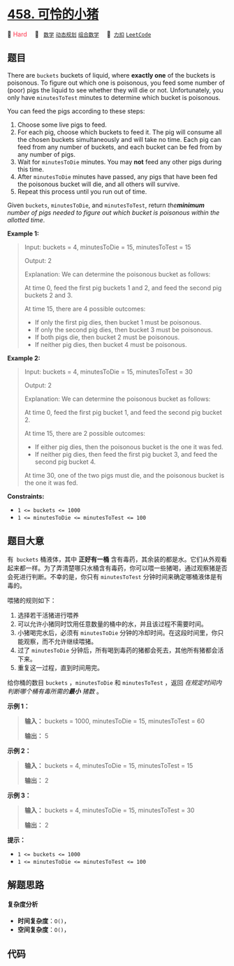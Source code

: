 # [458. 可怜的小猪](https://2xiao.github.io/leetcode-js/problem/0458.html)

🔴 <font color=#ff334b>Hard</font>&emsp; 🔖&ensp; [`数学`](/tag/math.md) [`动态规划`](/tag/dynamic-programming.md) [`组合数学`](/tag/combinatorics.md)&emsp; 🔗&ensp;[`力扣`](https://leetcode.cn/problems/poor-pigs) [`LeetCode`](https://leetcode.com/problems/poor-pigs)

## 题目

There are `buckets` buckets of liquid, where **exactly one** of the buckets is
poisonous. To figure out which one is poisonous, you feed some number of
(poor) pigs the liquid to see whether they will die or not. Unfortunately, you
only have `minutesToTest` minutes to determine which bucket is poisonous.

You can feed the pigs according to these steps:

  1. Choose some live pigs to feed.
  2. For each pig, choose which buckets to feed it. The pig will consume all the chosen buckets simultaneously and will take no time. Each pig can feed from any number of buckets, and each bucket can be fed from by any number of pigs.
  3. Wait for `minutesToDie` minutes. You may **not** feed any other pigs during this time.
  4. After `minutesToDie` minutes have passed, any pigs that have been fed the poisonous bucket will die, and all others will survive.
  5. Repeat this process until you run out of time.

Given `buckets`, `minutesToDie`, and `minutesToTest`, return _the**minimum**
number of pigs needed to figure out which bucket is poisonous within the
allotted time_.



**Example 1:**

> Input: buckets = 4, minutesToDie = 15, minutesToTest = 15
> 
> Output: 2
> 
> Explanation: We can determine the poisonous bucket as follows:
> 
> At time 0, feed the first pig buckets 1 and 2, and feed the second pig buckets 2 and 3.
> 
> At time 15, there are 4 possible outcomes:
> - If only the first pig dies, then bucket 1 must be poisonous.
> - If only the second pig dies, then bucket 3 must be poisonous.
> - If both pigs die, then bucket 2 must be poisonous.
> - If neither pig dies, then bucket 4 must be poisonous.

**Example 2:**

> Input: buckets = 4, minutesToDie = 15, minutesToTest = 30
> 
> Output: 2
> 
> Explanation: We can determine the poisonous bucket as follows:
> 
> At time 0, feed the first pig bucket 1, and feed the second pig bucket 2.
> 
> At time 15, there are 2 possible outcomes:
> - If either pig dies, then the poisonous bucket is the one it was fed.
> - If neither pig dies, then feed the first pig bucket 3, and feed the second pig bucket 4.
> 
> At time 30, one of the two pigs must die, and the poisonous bucket is the one it was fed.

**Constraints:**

  * `1 <= buckets <= 1000`
  * `1 <= minutesToDie <= minutesToTest <= 100`


## 题目大意

有` buckets` 桶液体，其中 **正好有一桶**
含有毒药，其余装的都是水。它们从外观看起来都一样。为了弄清楚哪只水桶含有毒药，你可以喂一些猪喝，通过观察猪是否会死进行判断。不幸的是，你只有
`minutesToTest` 分钟时间来确定哪桶液体是有毒的。

喂猪的规则如下：

  1. 选择若干活猪进行喂养
  2. 可以允许小猪同时饮用任意数量的桶中的水，并且该过程不需要时间。
  3. 小猪喝完水后，必须有 `minutesToDie` 分钟的冷却时间。在这段时间里，你只能观察，而不允许继续喂猪。
  4. 过了 `minutesToDie` 分钟后，所有喝到毒药的猪都会死去，其他所有猪都会活下来。
  5. 重复这一过程，直到时间用完。

给你桶的数目 `buckets` ，`minutesToDie` 和 `minutesToTest` ，返回 _在规定时间内判断哪个桶有毒所需的**最小**
猪数_ 。



**示例 1：**

> 
> 
> 
> 
> 
> **输入：** buckets = 1000, minutesToDie = 15, minutesToTest = 60
> 
> **输出：** 5
> 
> 

**示例 2：**

> 
> 
> 
> 
> 
> **输入：** buckets = 4, minutesToDie = 15, minutesToTest = 15
> 
> **输出：** 2
> 
> 

**示例 3：**

> 
> 
> 
> 
> 
> **输入：** buckets = 4, minutesToDie = 15, minutesToTest = 30
> 
> **输出：** 2
> 
> 



**提示：**

  * `1 <= buckets <= 1000`
  * `1 <= minutesToDie <= minutesToTest <= 100`


## 解题思路

#### 复杂度分析

- **时间复杂度**：`O()`，
- **空间复杂度**：`O()`，

## 代码

```javascript

```